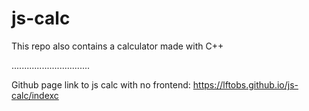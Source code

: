 # js-calc

This repo also contains a calculator made with C++

...............................

Github page link to js calc with no frontend:
https://lftobs.github.io/js-calc/indexc

